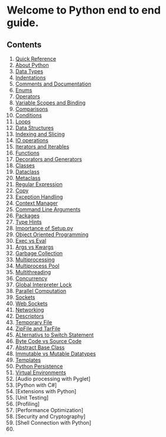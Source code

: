 # Welcome to Python end to end guide.

## Contents

1. [Quick Reference](basics.md)
2. [About Python](general.md)
3. [Data Types](datatypes/index.md)
4. [Indentations](getting_started/block_indentation.md)
5. [Comments and Documentation](getting_started/comments_documentation.md)
6. [Enums](getting_started/enums.md)
8. [Operators](operators/index.md)
9. [Variable Scopes and Binding](getting_started/variable_scope_binding.md)
10. [Comparisons](getting_started/comparisons.md)
10. [Conditions](getting_started/conditions.md)
11. [Loops](getting_started/loops.md)
12. [Data Structures](datastructures/index.md)
13. [Indexing and Slicing](getting_started/indexing_and_slicing.md)
14. [IO operations](getting_started/input_output_operations.md)
15. [Iterators and Iterables](getting_started/iterators.md)
16. [Functions](getting_started/functions.md)
17. [Decorators and Generators](getting_started/decorators_generators.md)
18. [Classes](getting_started/classes.md)
19. [Dataclass](getting_started/dataclass.md)
20. [Metaclass](getting_started/metaclass.md)
21. [Regular Expression](getting_started/regexp.md)
22. [Copy](getting_started/copy.md)
23. [Exception Handling](getting_started/exception_handling.md)
24. [Context Manager](getting_started/context_managers.md)
25. [Command Line Arguments](getting_started/commandline_arguments.md)
26. [Packages](getting_started/packages.md)
27. [Type Hints](getting_started/type_hints.md)
28. [Importance of Setup.py](getting_started/setup.md)
29. [Object Oriented Programming](getting_started/oops.md)
30. [Exec vs Eval](exec_eval.md)
31. [Args vs Kwargs](args_kwargs.md)
32. [Garbage Collection](grabage.md)
33. [Multiprocessing](multiprocessing.md)
34. [Multiprocess Pool](multiprocesspool.md)
35. [Multithreading](multithreading.md)
36. [Concurrency](concurrency.md)
37. [Global Interpreter Lock](gil.md)
38. [Parallel Computation](parallel_computation.md)
39. [Sockets](sockets.md)
40. [Web Sockets](websockets.md)
41. [Networking](networking.md)
42. [Descriptors](descriptors.md)
43. [Temporary File](tempfile.md)
44. [ZipFile and TarFile](zip_tar.md)
45. [ALternativs to Switch Statement](switch.md)
46. [Byte Code vs Source Code](byte_source.md)
47. [Abstract Base Class](abstractclass.md)
48. [Immutable vs Mutable Datatypes](mutable_immutable.md)
49. [Templates](templates.md)
50. [Python Persistence](persistence.md)
51. [Virtual Environments](venv.md)
52. [Audio processing with Pyglet]
53. [Python with C#]
54. [Extensions with Python]
55. [Unit Testing]
56. [Profiling]
57. [Performance Optimization]
58. [Security and Cryptography]
59. [Shell Connection with Python]
60. 
